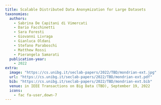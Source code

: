 ```yaml
---
title: Scalable Distributed Data Anonymization for Large Datasets
taxonomies:
  authors:
    - Sabrina De Capitani di Vimercati
    - Dario Facchinetti
    - Sara Foresti
    - Giovanni Livraga
    - Gianluca Oldani
    - Stefano Paraboschi
    - Matthew Rossi
    - Pierangela Samarati
  publication-year:
    - 2022
extra:
  image: "https://cs.unibg.it/seclab-papers/2022/TBD/mondrian-ext.jpg"
  url: "https://cs.unibg.it/seclab-papers/2022/TBD/mondrian-ext.pdf"
  bib: "https://cs.unibg.it/seclab-papers/2022/TBD/mondrian-ext.bib"
  venue: in IEEE Transactions on Big Data (TBD), September 19, 2022
  icons:
    - fac fa-user,down-7
---
```

